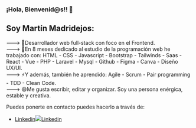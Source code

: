 ### ¡Hola, Bienvenid@s!! 👋

## Soy Martín Madridejos:

---> 🌱Desarrollador web full-stack con foco en el Frontend.<br>
---> 🔭En 8 meses dedicado al estudio de la programación web he trabajado con: HTML - CSS - Javascript - Bootstrap - Tailwinds - Saas - React - Vue - PHP - Laravel - Mysql - Github - Figma - Canva - Diseño UX/UI. <br>
---> ⚡Y además, también he aprendido: Agile - Scrum - Pair programming - TDD - Clean Code. <br>
---> 😄Me gusta escribir, editar y organizar. Soy una persona enérgica, estable y creativa. <br>

Puedes ponerte en contacto puedes hacerlo a través de:

- [Linkedin]<img src="https://img.icons8.com/color/48/000000/javascript.png"/>[Linkedin]



<!-- links -->
[Linkedin]: https://www.linkedin.com/in/mart%C3%ADn-madridejos-b832a4212/

